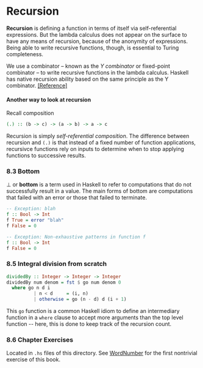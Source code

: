 # Recursion
**Recursion** is defining a function in terms of itself via self-referential expressions. But the lambda calculus does not appear on the surface to have any means of recursion, because of the anonymity of expressions. Being able to write recursive functions, though, is essential to Turing completeness.

We use a combinator – known as the *Y combinator* or fixed-point combinator – to write recursive functions in the lambda calculus.  Haskell has native recursion ability based on the same principle as the Y combinator. [[Reference]](http://mvanier.livejournal.com/2897.html)

#### Another way to look at recursion
Recall composition
```haskell
(.) :: (b -> c) -> (a -> b) -> a -> c
```
Recursion is simply *self-referential composition*. The difference between recursion and `(.)` is that instead of a fixed number of function applications, recursivce functions rely on inputs to determine when to stop applying functions to successive results.

### 8.3 Bottom
⊥ or **bottom** is a term used in Haskell to refer to computations that do not successfully result in a value. The main forms of bottom are computations that failed with an error or those that failed to terminate.
```haskell
-- Exception: blah
f :: Bool -> Int
f True = error "blah"
f False = 0

-- Exception: Non-exhaustive patterns in function f
f :: Bool -> Int
f False = 0
```

### 8.5 Integral division from scratch
```haskell
dividedBy :: Integer -> Integer -> Integer
dividedBy num denom = fst $ go num denom 0
  where go n d i
          | n < d     = (i, n)
          | otherwise = go (n - d) d (i + 1)
```
This `go` function is a common Haskell idiom to define an intermediary function in a `where` clause to accept more arguments than the top level function -- here, this is done to keep track of the recursion count.

### 8.6 Chapter Exercises
Located  in `.hs` files of this directory. See [WordNumber](./WordNumber.hs) for the first nontrivial exercise of this book.
